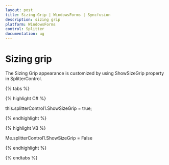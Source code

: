 ```yaml
---
layout: post
title: Sizing-Grip | WindowsForms | Syncfusion
description: sizing grip
platform: WindowsForms
control: Splitter  
documentation: ug
---
```


# Sizing grip

The Sizing Grip appearance is customized by using ShowSizeGrip property in SplitterControl.

{% tabs %}

{% highlight C# %}



this.splitterControl1.ShowSizeGrip = true;

{% endhighlight %}

{% highlight VB %}

Me.splitterControl1.ShowSizeGrip = False

{% endhighlight %}

{% endtabs %}